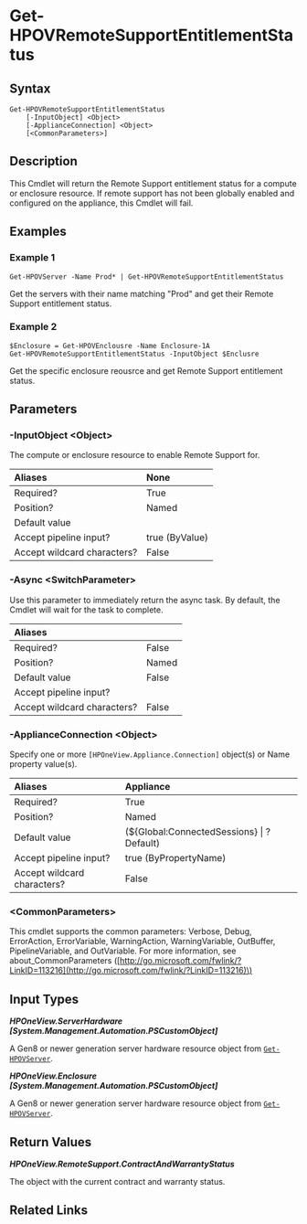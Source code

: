 ﻿---
description: Disable Remote Support for a supported resource.
---

# Get-HPOVRemoteSupportEntitlementStatus

## Syntax

```text
Get-HPOVRemoteSupportEntitlementStatus
    [-InputObject] <Object>
    [-ApplianceConnection] <Object>
    [<CommonParameters>]
```

## Description

This Cmdlet will return the Remote Support entitlement status for a compute or enclosure resource.  If remote support has not been globally enabled and configured on the appliance, this Cmdlet will fail.

## Examples

###  Example 1 

```text
Get-HPOVServer -Name Prod* | Get-HPOVRemoteSupportEntitlementStatus

```

Get the servers with their name matching "Prod" and get their Remote Support entitlement status.

###  Example 2 

```text
$Enclosure = Get-HPOVEnclousre -Name Enclosure-1A
Get-HPOVRemoteSupportEntitlementStatus -InputObject $Enclusre

```

Get the specific enclosure reousrce and get Remote Support entitlement status.

## Parameters

### -InputObject &lt;Object&gt;

The compute or enclosure resource to enable Remote Support for.

| Aliases | None |
| :--- | :--- |
| Required? | True |
| Position? | Named |
| Default value |  |
| Accept pipeline input? | true (ByValue) |
| Accept wildcard characters? | False |

### -Async &lt;SwitchParameter&gt;

Use this parameter to immediately return the async task.  By default, the Cmdlet will wait for the task to complete.

| Aliases |  |
| :--- | :--- |
| Required? | False |
| Position? | Named |
| Default value | False |
| Accept pipeline input? |  |
| Accept wildcard characters? | False |

### -ApplianceConnection &lt;Object&gt;

Specify one or more `[HPOneView.Appliance.Connection]` object(s) or Name property value(s).

| Aliases | Appliance |
| :--- | :--- |
| Required? | True |
| Position? | Named |
| Default value | (${Global:ConnectedSessions} &vert; ? Default) |
| Accept pipeline input? | true (ByPropertyName) |
| Accept wildcard characters? | False |

### &lt;CommonParameters&gt;

This cmdlet supports the common parameters: Verbose, Debug, ErrorAction, ErrorVariable, WarningAction, WarningVariable, OutBuffer, PipelineVariable, and OutVariable. For more information, see about\_CommonParameters \([http://go.microsoft.com/fwlink/?LinkID=113216](http://go.microsoft.com/fwlink/?LinkID=113216)\)

## Input Types

_**HPOneView.ServerHardware [System.Management.Automation.PSCustomObject]**_

A Gen8 or newer generation server hardware resource object from [`Get-HPOVServer`](../servers/get-hpovserver.md).

_**HPOneView.Enclosure [System.Management.Automation.PSCustomObject]**_

A Gen8 or newer generation server hardware resource object from [`Get-HPOVServer`](../servers/get-hpovserver.md).

## Return Values

_**HPOneView.RemoteSupport.ContractAndWarrantyStatus**_

The object with the current contract and warranty status.

## Related Links

